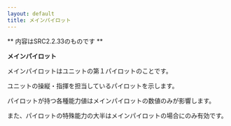```yaml
---
layout: default
title: メインパイロット
---
```

** 内容はSRC2.2.33のものです **

**メインパイロット**

メインパイロットはユニットの第１パイロットのことです。

ユニットの操縦・指揮を担当しているパイロットを示します。

パイロットが持つ各種能力値はメインパイロットの数値のみが影響します。

また、パイロットの特殊能力の大半はメインパイロットの場合にのみ有効です。
